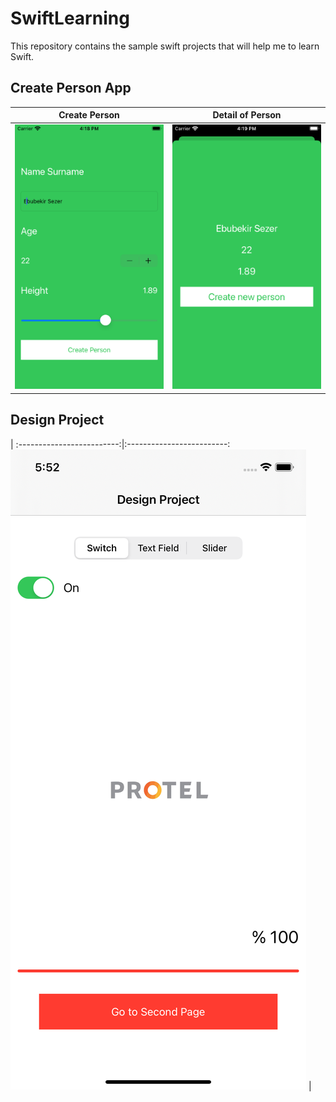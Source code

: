 # SwiftLearning
This repository contains the sample swift projects that will help me to learn Swift.

## Create Person App
Create Person | Detail of Person
:-------------------------:|:-------------------------:
![Sign In](images/person_card_1.png)  |  ![Home](images/person_card_2.png) 

## Design Project
 | 
:-------------------------:|:-------------------------:
![Sign In](images/design_project.png)  |  